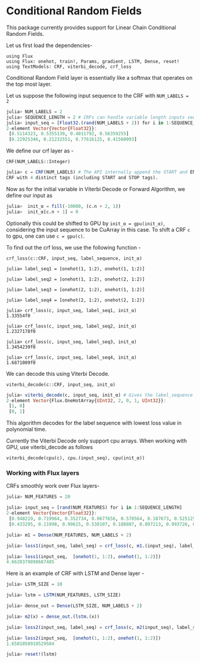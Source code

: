 # Conditional Random Fields

This package currently provides support for Linear Chain Conditional Random Fields.

Let us first load the dependencies-

    using Flux
    using Flux: onehot, train!, Params, gradient, LSTM, Dense, reset!
    using TextModels: CRF, viterbi_decode, crf_loss

Conditional Random Field layer is essentially like a softmax that operates on the top most layer.

Let us suppose the following input sequence to the CRF with `NUM_LABELS = 2`

```julia
julia> NUM_LABELS = 2
julia> SEQUENCE_LENGTH = 2 # CRFs can handle variable length inputs sequences
julia> input_seq = [Float32.(rand(NUM_LABELS + 2)) for i in 1:SEQUENCE_LENGTH] # NUM_LABELS + 2, where two extra features correspond to the :START and :END label.
2-element Vector{Vector{Float32}}:
 [0.5114323, 0.5355139, 0.4011792, 0.56359255]
 [0.22925346, 0.21232551, 0.77616125, 0.41560093]

```

We define our crf layer as -

    CRF(NUM_LABELS::Integer)

```julia
julia> c = CRF(NUM_LABELS) # The API internally append the START and END tags to NUM_LABELS.
CRF with 4 distinct tags (including START and STOP tags).
```

Now as for the initial variable in Viterbi Decode or Forward Algorithm,
we define our input as

```julia
julia>  init_α = fill(-10000, (c.n + 2, 1))
julia>  init_α[c.n + 1] = 0
```

Optionally this could be shifted to GPU by `init_α = gpu(init_α)`,
considering the input sequence to be CuArray in this case.
To shift a CRF `c` to gpu, one can use `c = gpu(c)`.

To find out the crf loss, we use the following function -

    crf_loss(c::CRF, input_seq, label_sequence, init_α)

```
julia> label_seq1 = [onehot(1, 1:2), onehot(1, 1:2)]

julia> label_seq2 = [onehot(1, 1:2), onehot(2, 1:2)]

julia> label_seq3 = [onehot(2, 1:2), onehot(1, 1:2)]

julia> label_seq4 = [onehot(2, 1:2), onehot(2, 1:2)]

julia> crf_loss(c, input_seq, label_seq1, init_α)
1.33554f0

julia> crf_loss(c, input_seq, label_seq2, init_α)
1.2327178f0

julia> crf_loss(c, input_seq, label_seq3, init_α)
1.3454239f0

julia> crf_loss(c, input_seq, label_seq4, init_α)
1.6871009f0

```

We can decode this using Viterbi Decode.

    viterbi_decode(c::CRF, input_seq, init_α)

```julia
julia> viterbi_decode(c, input_seq, init_α) # Gives the label_sequence with least loss
2-element Vector{Flux.OneHotArray{UInt32, 2, 0, 1, UInt32}}:
 [1, 0]
 [0, 1]

```

This algorithm decodes for the label sequence with lowest loss value in polynomial time.

Currently the Viterbi Decode only support cpu arrays.
When working with GPU, use viterbi_decode as follows

    viterbi_decode(cpu(c), cpu.(input_seq), cpu(init_α))

### Working with Flux layers

CRFs smoothly work over Flux layers-

```julia
julia> NUM_FEATURES = 20

julia> input_seq = [rand(NUM_FEATURES) for i in 1:SEQUENCE_LENGTH]
2-element Vector{Vector{Float32}}:
 [0.948219, 0.719964, 0.352734, 0.0677656, 0.570564, 0.187673, 0.525125, 0.787807, 0.262452, 0.472472, 0.573259, 0.643369, 0.00592054, 0.945258, 0.951466, 0.323156, 0.679573, 0.663285, 0.218595, 0.152846]
 [0.433295, 0.11998, 0.99615, 0.530107, 0.188887, 0.897213, 0.993726, 0.0799431, 0.953333, 0.941808, 0.982638, 0.0919345, 0.27504, 0.894169, 0.66818, 0.449537, 0.93063, 0.384957, 0.415114, 0.212203]

julia> m1 = Dense(NUM_FEATURES, NUM_LABELS + 2)

julia> loss1(input_seq, label_seq) = crf_loss(c, m1.(input_seq), label_seq, init_α) # loss for model m1

julia> loss1(input_seq,  [onehot(1, 1:2), onehot(1, 1:2)])
4.6620379898687485

```


Here is an example of CRF with LSTM and Dense layer -

```julia
julia> LSTM_SIZE = 10

julia> lstm = LSTM(NUM_FEATURES, LSTM_SIZE)

julia> dense_out = Dense(LSTM_SIZE, NUM_LABELS + 2)

julia> m2(x) = dense_out.(lstm.(x))

julia> loss2(input_seq, label_seq) = crf_loss(c, m2(input_seq), label_seq, init_α) # loss for model m2

julia> loss2(input_seq,  [onehot(1, 1:2), onehot(1, 1:2)])
1.6501050910529504

julia> reset!(lstm)
```
